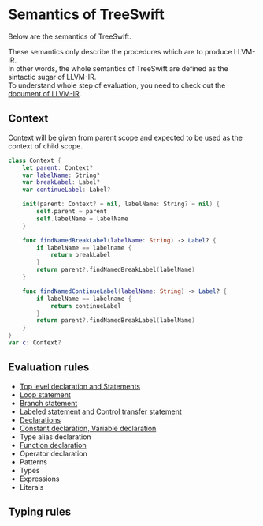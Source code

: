 Semantics of TreeSwift
====

Below are the semantics of TreeSwift.  

These semantics only describe the procedures which are to produce LLVM-IR.  
In other words, the whole semantics of TreeSwift are defined as the sintactic sugar of LLVM-IR.  
To understand whole step of evaluation, you need to check out the [document of LLVM-IR](http://llvm.org/docs/LangRef.html).

## Context

Context will be given from parent scope and expected to be used as the context of child scope.

```swift
class Context {
    let parent: Context?
    var labelName: String?
    var breakLabel: Label?
    var continueLabel: Label?

    init(parent: Context? = nil, labelName: String? = nil) {
        self.parent = parent
        self.labelName = labelName
    }

    func findNamedBreakLabel(labelName: String) -> Label? {
        if labelName == labelname {
            return breakLabel
        }
        return parent?.findNamedBreakLabel(labelName)
    }

    func findNamedContinueLabel(labelName: String) -> Label? {
        if labelName == labelname {
            return continueLabel
        }
        return parent?.findNamedBreakLabel(labelName)
    }
}
var c: Context?
```

## Evaluation rules

* [Top level declaration and Statements](top_level_declaration_and_statements.md)
* [Loop statement](loop_statement.md)
* [Branch statement](branch_statement.md)
* [Labeled statement and Control transfer statement](labeled_statement_and_control_transfer_statement.md)
* [Declarations](declarations.md)
* [Constant declaration, Variable declaration](constant_declaration_variable_declaration.md)
* Type alias declaration
* [Function declaration](function_declaration.md)
* Operator declaration
* Patterns
* Types
* Expressions
* Literals

## Typing rules
